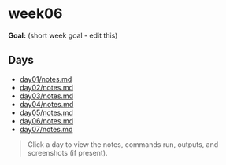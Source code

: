 ﻿# week06

**Goal:** (short week goal - edit this)

## Days
- [day01/notes.md](week06/day01/notes.md)
- [day02/notes.md](week06/day02/notes.md)
- [day03/notes.md](week06/day03/notes.md)
- [day04/notes.md](week06/day04/notes.md)
- [day05/notes.md](week06/day05/notes.md)
- [day06/notes.md](week06/day06/notes.md)
- [day07/notes.md](week06/day07/notes.md)

> Click a day to view the notes, commands run, outputs, and screenshots (if present).
